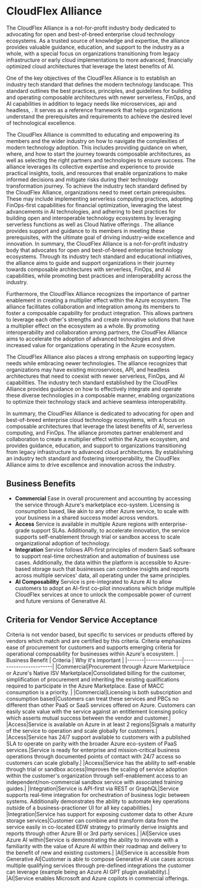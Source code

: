 # CloudFlex Alliance

The CloudFlex Alliance is a not-for-profit industry body dedicated to advocating for open and best-of-breed enterprise cloud technology ecosystems. As a trusted source of knowledge and expertise, the alliance provides valuable guidance, education, and support to the industry as a whole, with a special focus on organizations transitioning from legacy infrastructure or early cloud implementations to more advanced, financially optimized cloud architectures that leverage the latest benefits of AI. 

One of the key objectives of the CloudFlex Alliance is to establish an industry tech standard that defines the modern technology landscape. This standard outlines the best practices, principles, and guidelines for building and operating composable architectures with newer serverless, FinOps, and AI capabilities in addition to legacy needs like microservices, api and headless, . It serves as a reference framework that helps organizations understand the prerequisites and requirements to achieve the desired level of technological excellence.

The CloudFlex Alliance is committed to educating and empowering its members and the wider industry on how to navigate the complexities of modern technology adoption. This includes providing guidance on when, where, and how to start the journey towards composable architectures, as well as selecting the right partners and technologies to ensure success. The alliance leverages its collective expertise and experience to provide practical insights, tools, and resources that enable organizations to make informed decisions and mitigate risks during their technology transformation journey.
To achieve the industry tech standard defined by the CloudFlex Alliance, organizations need to meet certain prerequisites. These may include implementing serverless computing practices, adopting FinOps-first capabilities for financial optimization, leveraging the latest advancements in AI technologies, and adhering to best practices for building open and interoperable technology ecosystems by leveraging serverless functions as well as Cloud Native offerings . The alliance provides support and guidance to its members in meeting these prerequisites, with the ultimate goal of driving industry-wide excellence and innovation.
In summary, the CloudFlex Alliance is a not-for-profit industry body that advocates for open and best-of-breed enterprise technology ecosystems. Through its industry tech standard and educational initiatives, the alliance aims to guide and support organizations in their journey towards composable architectures with serverless, FinOps, and AI capabilities, while promoting best practices and interoperability across the industry.

Furthermore, the CloudFlex Alliance recognizes the importance of partner enablement in creating a multiplier effect within the Azure ecosystem. The alliance facilitates collaboration and integration among its members to foster a composable capability for product integration. This allows partners to leverage each other's strengths and create innovative solutions that have a multiplier effect on the ecosystem as a whole. By promoting interoperability and collaboration among partners, the CloudFlex Alliance aims to accelerate the adoption of advanced technologies and drive increased value for organizations operating in the Azure ecosystem.

The CloudFlex Alliance also places a strong emphasis on supporting legacy needs while embracing newer technologies. The alliance recognizes that organizations may have existing microservices, API, and headless architectures that need to coexist with newer serverless, FinOps, and AI capabilities. The industry tech standard established by the CloudFlex Alliance provides guidance on how to effectively integrate and operate these diverse technologies in a composable manner, enabling organizations to optimize their technology stack and achieve seamless interoperability.

In summary, the CloudFlex Alliance is dedicated to advocating for open and best-of-breed enterprise cloud technology ecosystems, with a focus on composable architectures that leverage the latest benefits of AI, serverless computing, and FinOps. The alliance promotes partner enablement and collaboration to create a multiplier effect within the Azure ecosystem, and provides guidance, education, and support to organizations transitioning from legacy infrastructure to advanced cloud architectures. By establishing an industry tech standard and fostering interoperability, the CloudFlex Alliance aims to drive excellence and innovation across the industry.

## Business Benefits

- **Commercial** Ease in overall procurement and accounting by accessing the service through Azure's marketplace eco-system.  Licensing is consumption based, like akin to any other Azure service, to scale with your business in a shared success model across vendors.
- **Access** Service is available in multiple Azure regions with enterprise-grade support SLAs.  Additionally, to accelerate innovation, the service supports self-enablement through trial or sandbox access to scale organizational adoption of technology.
- **Integration** Service follows API-first principles of modern SaaS software to support real-time orchestration and automation of business use cases.  Additionally, the data within the platform is accessible to Azure-based storage such that businesses can combine insights and reports across multiple services' data, all operating under the same principles.
- **AI Composability** Service is pre-integrated to Azure AI to allow customers to adopt an AI-first co-pilot innovations which bridge multiple CloudFlex services at once to unlock the composable power of current and future versions of Generative AI.

## Criteria for Vendor Service Acceptance
Criteria is not vendor based, but specific to services or products offered by vendors which match and are certified by this criteria.  Criteria emphasizes ease of procurement for customers and supports emerging criteria for operational composability for businesses within Azure's ecosystem.
| Business Benefit | Criteria | Why it's important |
|-------|---------------|-----------------------|
|Commercial|Procurement through Azure Marketplace or Azure's Native ISV Marketplace|Consolidated billing for the customer, simplification of procurement and inheriting the existing qualifications required to participate in the Azure Marketplace. Ease of MACC consumption is a priority. |
|Commercial|Licensing is both subscription and consumption based|Customers can treat these services and PBCs no different than other PaaS or SaaS services offered on Azure.  Customers can easily scale value with the service against an entitlement licensing policy which asserts mutual success between the vendor and customer.|
|Access|Service is available on Azure in at least 2 regions|Signals a maturity of the service to operation and scale globally for customers.|
|Access|Service has 24/7 support available to customers with a published SLA to operate on parity with the broader Azure eco-system of PaaS services.|Service is ready for enterprise and mission-critical business operations through documented points of contact with 24/7 access so customers can scale globally.|
|Access|Service has the ability to self-enable through trial or sandbox access|Improves the scaling of service adoption within the customer's organization through self-enablement access to an independent/non-commercial sandbox service with associated training guides.|
|Integration|Service is API-first via REST or GraphQL|Service supports real-time integration for orchestration of business logic between systems.  Additionally demonstrates the ability to automate key operations outside of a business-practioner UI for all key capabilities.|
|Integration|Service has support for exposing customer data to other Azure storage services|Customer can combine and transform data from the service easily in co-located EDW strategy to primarily derive insights and reports through other Azure BI or 3rd party services.|
|AI|Service uses Azure AI within|Service is demonstrating the ability to innovate with a familiarity with the value of Azure AI within their roadmap and delivery to the benefit of new and existing customers.|
|AI|Service is accessible from Generative AI|Customer is able to compose Generative AI use cases across multiple qualifying services through pre-defined integrations the customer can leverage (example being an Azure AI GPT plugin availability).|
|AI|Service enables Microsoft and Azure copilots in commercial offerings.
